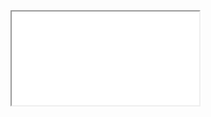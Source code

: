 <div style="position: relative; padding-bottom: 56.25%; height: 0; overflow: hidden; max-width: 100%;">
  <iframe
    src="<% tp.system.prompt("link")%>"
    frameborder="0"
    allow="accelerometer; autoplay; clipboard-write; encrypted-media; gyroscope; picture-in-picture; web-share"
    referrerpolicy="strict-origin-when-cross-origin"
    allowfullscreen
    style="position: absolute; top: 0; left: 0; width: 100%; height: 100%; border: 0;"
  ></iframe>
</div>
